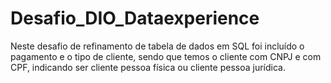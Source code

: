 # Desafio_DIO_Dataexperience


Neste desafio de refinamento de tabela de dados em SQL foi incluído o pagamento e o tipo de cliente, sendo que temos o cliente com CNPJ e com CPF, indicando ser cliente pessoa física ou cliente pessoa jurídica. 

